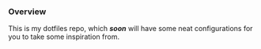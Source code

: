 ### Overview

This is my dotfiles repo, which ***soon*** will have some neat configurations for you to take some inspiration from.
